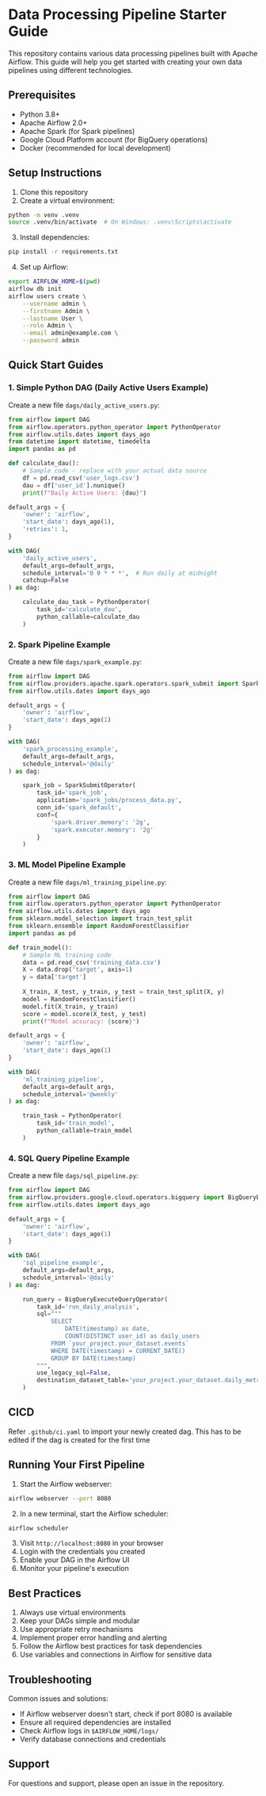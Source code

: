 # Data Processing Pipeline Starter Guide

This repository contains various data processing pipelines built with Apache Airflow. This guide will help you get started with creating your own data pipelines using different technologies.

## Prerequisites

- Python 3.8+
- Apache Airflow 2.0+
- Apache Spark (for Spark pipelines)
- Google Cloud Platform account (for BigQuery operations)
- Docker (recommended for local development)

## Setup Instructions

1. Clone this repository
2. Create a virtual environment:
```bash
python -m venv .venv
source .venv/bin/activate  # On Windows: .venv\Scripts\activate
```

3. Install dependencies:
```bash
pip install -r requirements.txt
```

4. Set up Airflow:
```bash
export AIRFLOW_HOME=$(pwd)
airflow db init
airflow users create \
    --username admin \
    --firstname Admin \
    --lastname User \
    --role Admin \
    --email admin@example.com \
    --password admin
```

## Quick Start Guides

### 1. Simple Python DAG (Daily Active Users Example)

Create a new file `dags/daily_active_users.py`:

```python
from airflow import DAG
from airflow.operators.python_operator import PythonOperator
from airflow.utils.dates import days_ago
from datetime import datetime, timedelta
import pandas as pd

def calculate_dau():
    # Sample code - replace with your actual data source
    df = pd.read_csv('user_logs.csv')
    dau = df['user_id'].nunique()
    print(f"Daily Active Users: {dau}")

default_args = {
    'owner': 'airflow',
    'start_date': days_ago(1),
    'retries': 1,
}

with DAG(
    'daily_active_users',
    default_args=default_args,
    schedule_interval='0 0 * * *',  # Run daily at midnight
    catchup=False
) as dag:

    calculate_dau_task = PythonOperator(
        task_id='calculate_dau',
        python_callable=calculate_dau
    )
```

### 2. Spark Pipeline Example

Create a new file `dags/spark_example.py`:

```python
from airflow import DAG
from airflow.providers.apache.spark.operators.spark_submit import SparkSubmitOperator
from airflow.utils.dates import days_ago

default_args = {
    'owner': 'airflow',
    'start_date': days_ago(1)
}

with DAG(
    'spark_processing_example',
    default_args=default_args,
    schedule_interval='@daily'
) as dag:

    spark_job = SparkSubmitOperator(
        task_id='spark_job',
        application='spark_jobs/process_data.py',
        conn_id='spark_default',
        conf={
            'spark.driver.memory': '2g',
            'spark.executor.memory': '2g'
        }
    )
```

### 3. ML Model Pipeline Example

Create a new file `dags/ml_training_pipeline.py`:

```python
from airflow import DAG
from airflow.operators.python_operator import PythonOperator
from airflow.utils.dates import days_ago
from sklearn.model_selection import train_test_split
from sklearn.ensemble import RandomForestClassifier
import pandas as pd

def train_model():
    # Sample ML training code
    data = pd.read_csv('training_data.csv')
    X = data.drop('target', axis=1)
    y = data['target']
    
    X_train, X_test, y_train, y_test = train_test_split(X, y)
    model = RandomForestClassifier()
    model.fit(X_train, y_train)
    score = model.score(X_test, y_test)
    print(f"Model accuracy: {score}")

default_args = {
    'owner': 'airflow',
    'start_date': days_ago(1)
}

with DAG(
    'ml_training_pipeline',
    default_args=default_args,
    schedule_interval='@weekly'
) as dag:

    train_task = PythonOperator(
        task_id='train_model',
        python_callable=train_model
    )
```

### 4. SQL Query Pipeline Example

Create a new file `dags/sql_pipeline.py`:

```python
from airflow import DAG
from airflow.providers.google.cloud.operators.bigquery import BigQueryExecuteQueryOperator
from airflow.utils.dates import days_ago

default_args = {
    'owner': 'airflow',
    'start_date': days_ago(1)
}

with DAG(
    'sql_pipeline_example',
    default_args=default_args,
    schedule_interval='@daily'
) as dag:

    run_query = BigQueryExecuteQueryOperator(
        task_id='run_daily_analysis',
        sql="""
            SELECT 
                DATE(timestamp) as date,
                COUNT(DISTINCT user_id) as daily_users
            FROM `your_project.your_dataset.events`
            WHERE DATE(timestamp) = CURRENT_DATE()
            GROUP BY DATE(timestamp)
        """,
        use_legacy_sql=False,
        destination_dataset_table='your_project.your_dataset.daily_metrics'
    )
```
## CICD
Refer `.github/ci.yaml` to import your newly created dag.
This has to be edited if the dag is created for the first time

## Running Your First Pipeline

1. Start the Airflow webserver:
```bash
airflow webserver --port 8080
```

2. In a new terminal, start the Airflow scheduler:
```bash
airflow scheduler
```

3. Visit `http://localhost:8080` in your browser
4. Login with the credentials you created
5. Enable your DAG in the Airflow UI
6. Monitor your pipeline's execution

## Best Practices

1. Always use virtual environments
2. Keep your DAGs simple and modular
3. Use appropriate retry mechanisms
4. Implement proper error handling and alerting
5. Follow the Airflow best practices for task dependencies
6. Use variables and connections in Airflow for sensitive data

## Troubleshooting

Common issues and solutions:
- If Airflow webserver doesn't start, check if port 8080 is available
- Ensure all required dependencies are installed
- Check Airflow logs in `$AIRFLOW_HOME/logs/`
- Verify database connections and credentials

## Support

For questions and support, please open an issue in the repository.

